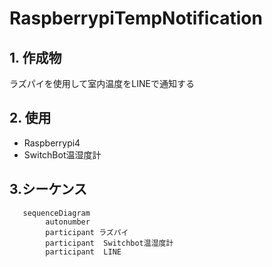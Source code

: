 # RaspberrypiTempNotification

## 1. 作成物
ラズパイを使用して室内温度をLINEで通知する

## 2. 使用
 - Raspberrypi4
 - SwitchBot温湿度計

## 3.シーケンス
```mermaid
   sequenceDiagram
        autonumber
        participant ラズパイ
        participant  Switchbot温湿度計
        participant  LINE
```

##

